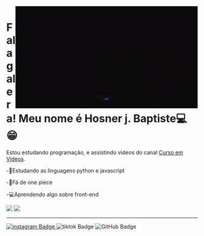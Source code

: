 <img src = "banner.gif" widht = "325px" align = "right">

# Fala galera! Meu nome é Hosner j. Baptiste💻😁

Estou estudando programação, e assistindo videos do canal [Curso em Vídeos](https://www.youtube.com/c/CursoemV%C3%ADdeo).



-💖Estudando as linguagens python e javascript

-💙Fã de one piece

-💻Aprendendo algo sobre front-end

<div>
<img width="5%" src="https://cdn.jsdelivr.net/gh/devicons/devicon/icons/javascript/javascript-original.svg" />
<img width="5%" src="https://cdn.jsdelivr.net/gh/devicons/devicon/icons/python/python-original.svg" />
</div>

----
<div id-badges">
<a href = "https://www.instagram.com/">
<img src="https://img.shields.io/badge/Instagram-E4405F?style=for-the-badge&logo=instagram&logoColor=white" alt = "instagram Badge"/>
</a>
<img src="https://img.shields.io/badge/TikTok-000000?style=for-the-badge&logo=tiktok&logoColor=white" alt = "tiktok Badge"/>
<img src="https://img.shields.io/badge/GitHub-100000?style=for-the-badge&logo=github&logoColor=white" alt = "GitHub Badge"/>
</div>
